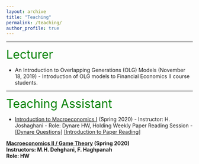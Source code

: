 ```yaml
---
layout: archive
title: "Teaching"
permalink: /teaching/
author_profile: true
---
```


---
<font size="6" color="green">Lecturer</font>
<br/> 

- An Introduction to Overlapping Generations (OLG) Models (November 18, 2019)
      - Introduction of OLG models to Financial Economics II course students.

---
<font size="6" color="green">Teaching Assistant</font>
<br/> 

- [Introduction to Macroeconomics I](https://teias.institute/faculty/joshaghani/introduction-to-modern-macroeconomics-i/)
  (Spring 2020)
      - Instructor: H. Joshaghani
      - Role: Dynare HW, Holding Weekly Paper Reading Session
      - [[Dynare Questions]](https://peymanshahidi.github.io/codes/) [[Introduction to Paper Reading]](http://peymanshahidi.github.io/files/Presentation_and_Summarizing_Guidelines2020.pdf)

<b>[Macroeconomics II / Game Theory]()
  (Spring 2020)</b><br>
<b>Instructors: M.H. Dehghani, F. Haghpanah</b><br>
<b>Role: HW<br>
